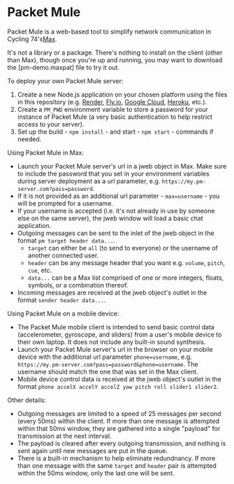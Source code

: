 # Packet Mule

Packet Mule is a web-based tool to simplify network communication in Cycling 74's[Max](https://cycling74.com/products/max).

It's not a library or a package. There's nothing to install on the client (other than Max), though once you're up and running, you may want to download the [pm-demo.maxpat] file to try it out.

To deploy your own Packet Mule server:

1. Create a new Node.js application on your chosen platform using the files in this repository (e.g. [Render](https://render.com), [Fly.io](https://fly.io), [Google Cloud](https://cloud.google.com/appengine/docs/standard/nodejs/building-app), [Heroku](https://www.heroku.com), etc.).
2. Create a `PM_PWD` environment variable to store a password for your instance of Packet Mule (a very basic authentication to help restrict access to your server).
3. Set up the build - `npm install` - and start - `npm start` - commands if needed.

Using Packet Mule in Max:

- Launch your Packet Mule server's url in a jweb object in Max. Make sure to include the password that you set in your environment variables during server deployment as a url parameter, e.g. `https://my.pm-server.com?pass=password`.
- If it is not provided as an additional url parameter - `max=username` - you will be prompted for a username.
- If your username is accepted (i.e. it's not already in use by someone else on the same server), the jweb window will load a basic chat application.
- Outgoing messages can be sent to the inlet of the jweb object in the format `pm target header data...`.
  - `target` can either be `all` (to send to everyone) or the username of another connected user.
  - `header` can be any message header that you want e.g. `volume`, `pitch`, `cue`, etc.
  - `data...` can be a Max list comprised of one or more integers, floats, symbols, or a combination thereof.
- Incoming messages are received at the jweb object's outlet in the format `sender header data...`.

Using Packet Mule on a mobile device:

- The Packet Mule mobile client is intended to send basic control data (accelerometer, gyroscope, and sliders) from a user's mobile device to their own laptop. It does not include any built-in sound synthesis.
- Launch your Packet Mule server's url in the browser on your mobile device with the additional url parameter `phone=username`, e.g. `https://my.pm-server.com?pass=password&phone=username`. The username should match the one that was set in the Max client.
- Mobile device control data is received at the jweb object's outlet in the format `phone accelX accelY accelZ yaw pitch roll slider1 slider2`.

Other details:

- Outgoing messages are limited to a speed of 25 messages per second (every 50ms) within the client. If more than one message is attempted within that 50ms window, they are gathered into a single "payload" for transmission at the next interval.
- The payload is cleared after every outgoing transmission, and nothing is sent again until new messages are put in the queue.
- There is a built-in mechanism to help eliminate redundnancy. If more than one message with the same `target` and `header` pair is attempted within the 50ms window, only the last one will be sent.
